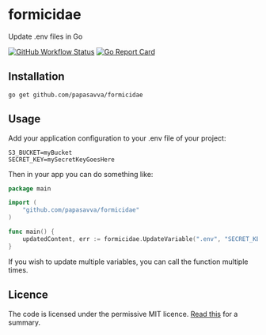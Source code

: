 # formicidae
Update .env files in Go

[![GitHub Workflow Status](https://img.shields.io/github/workflow/status/papasavva/formicidae/CI?style=flat-square)](https://github.com/papasavva/formicidae/actions)
[![Go Report Card](https://goreportcard.com/badge/github.com/papasavva/formicidae?style=flat-square)](https://goreportcard.com/report/github.com/papasavva/formicidae)

## Installation
```shell
go get github.com/papasavva/formicidae
```

## Usage
Add your application configuration to your .env file of your project:

```shell
S3_BUCKET=myBucket
SECRET_KEY=mySecretKeyGoesHere
```

Then in your app you can do something like:
```go
package main

import (
    "github.com/papasavva/formicidae"
)

func main() {
	updatedContent, err := formicidae.UpdateVariable(".env", "SECRET_KEY", "myNewSecretKeyGoesHere")
}
```
If you wish to update multiple variables, you can call the function multiple times.

## Licence
The code is licensed under the permissive MIT licence. [Read this](https://www.tldrlegal.com/l/mit) for a summary.